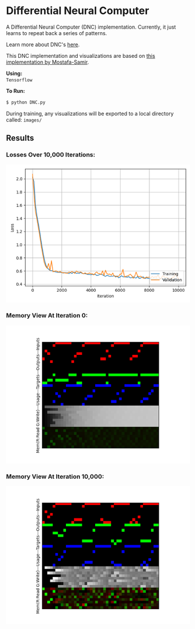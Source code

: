 # Differential Neural Computer

A Differential Neural Computer (DNC) implementation.
Currently, it just learns to repeat back a series of patterns.

Learn more about DNC's [here](https://deepmind.com/blog/article/differentiable-neural-computers).

This DNC implementation and visualizations are based on [this implementation by Mostafa-Samir](https://github.com/Mostafa-Samir/DNC-tensorflow).

**Using:**
<br>`Tensorflow`

**To Run:**
```bash
$ python DNC.py
```

During training, any visualizations will be exported to a local directory called: `images/`

## Results

### Losses Over 10,000 Iterations:
![](imgs/losses.png)

### Memory View At Iteration 0:
![](imgs/mem_view_0.png)

### Memory View At Iteration 10,000:
![](imgs/mem_view_9999.png)
